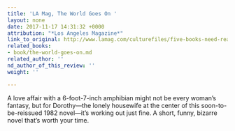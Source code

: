 ```yaml
---
title: 'LA Mag, The World Goes On '
layout: none
date: 2017-11-17 14:31:32 +0000
attribution: "*Los Angeles Magazine*"
link_to_original: http://www.lamag.com/culturefiles/five-books-need-read-november/
related_books:
- book/the-world-goes-on.md
related_author: ''
nd_author_of_this_review: ''
weight: ''

---
```

A love affair with a 6-foot-7-inch amphibian might not be every woman’s fantasy, but for Dorothy—the lonely housewife at the center of this soon-to-be-reissued 1982 novel—it’s working out just fine. A short, funny, bizarre novel that’s worth your time.
